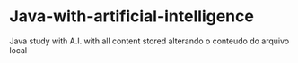 # Java-with-artificial-intelligence
Java study with A.I. with all content stored
alterando o conteudo do arquivo local
